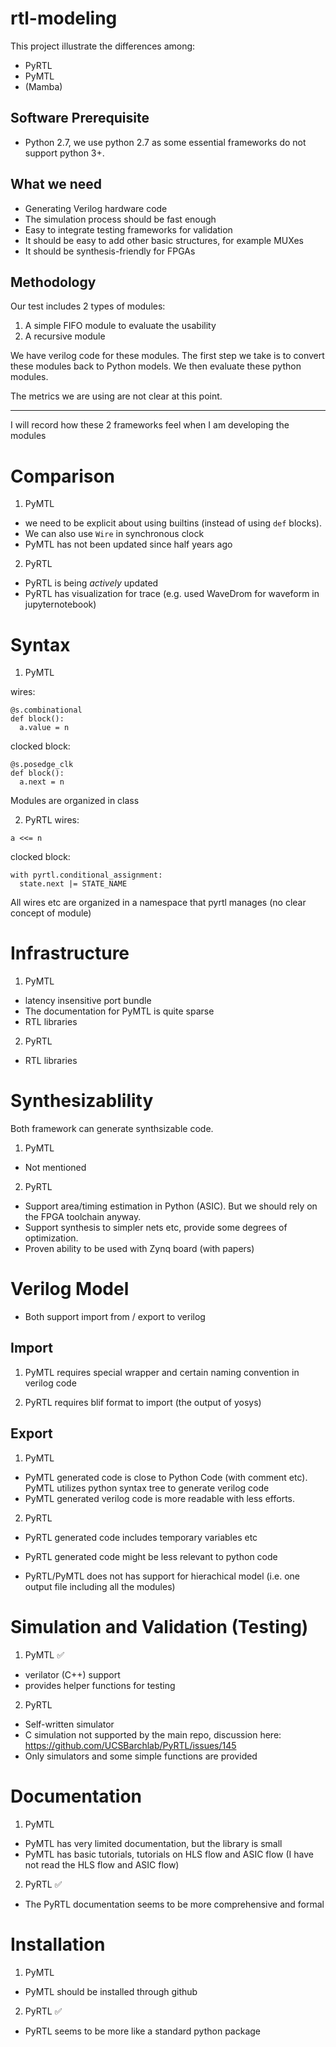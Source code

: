 # rtl-modeling
This project illustrate the differences among:
- PyRTL 
- PyMTL
- (Mamba)

## Software Prerequisite

- Python 2.7, we use python 2.7 as some essential frameworks do not support python 3+.

## What we need

- Generating Verilog hardware code 
- The simulation process should be fast enough
- Easy to integrate testing frameworks for validation
- It should be easy to add other basic structures, for example MUXes
- It should be synthesis-friendly for FPGAs

## Methodology

Our test includes 2 types of modules:
1. A simple FIFO module to evaluate the usability
2. A recursive module

We have verilog code for these modules. 
The first step we take is to convert these modules back to Python models.
We then evaluate these python modules.

The metrics we are using are not clear at this point.

---

I will record how these 2 frameworks feel when I am developing the modules

# Comparison
1. PyMTL
- we need to be explicit about using builtins (instead of using `def` blocks).
- We can also use `Wire` in synchronous clock
- PyMTL has not been updated since half years ago

2. PyRTL
- PyRTL is being _actively_ updated
- PyRTL has visualization for trace (e.g. used WaveDrom for waveform in jupyternotebook)


# Syntax
1. PyMTL

wires:

```
@s.combinational
def block():
  a.value = n
```

clocked block:
```
@s.posedge_clk
def block():
  a.next = n
```

Modules are organized in class

2. PyRTL
wires:

```
a <<= n
```

clocked block:

```
with pyrtl.conditional_assignment:
  state.next |= STATE_NAME
```

All wires etc are organized in a namespace that pyrtl manages (no clear concept of module)

# Infrastructure
1. PyMTL 
- latency insensitive port bundle
- The documentation for PyMTL is quite sparse
- RTL libraries

2. PyRTL
- RTL libraries

# Synthesizablility
Both framework can generate synthsizable code.

1. PyMTL
- Not mentioned

2. PyRTL
- Support area/timing estimation in Python (ASIC). But we should rely on the FPGA toolchain anyway.
- Support synthesis to simpler nets etc, provide some degrees of optimization.
- Proven ability to be used with Zynq board (with papers)

# Verilog Model
- Both support import from / export to verilog

## Import
1. PyMTL requires special wrapper and certain naming convention in verilog code

2. PyRTL requires blif format to import (the output of yosys)

## Export
1. PyMTL
- PyMTL generated code is close to Python Code (with comment etc). PyMTL utilizes python syntax tree to generate verilog code
- PyMTL generated verilog code is more readable with less efforts.

2. PyRTL
- PyRTL generated code includes temporary variables etc
- PyRTL generated code might be less relevant to python code

- PyRTL/PyMTL does not has support for hierachical model (i.e. one output file including all the modules)

# Simulation and Validation (Testing)
1. PyMTL ✅
- verilator (C++) support
- provides helper functions for testing

2. PyRTL
- Self-written simulator
- C simulation not supported by the main repo, discussion here: https://github.com/UCSBarchlab/PyRTL/issues/145
- Only simulators and some simple functions are provided

# Documentation
1. PyMTL
- PyMTL has very limited documentation, but the library is small
- PyMTL has basic tutorials, tutorials on HLS flow and ASIC flow (I have not read the HLS flow and ASIC flow)

2. PyRTL ✅
- The PyRTL documentation seems to be more comprehensive and formal

# Installation
1. PyMTL
- PyMTL should be installed through github

2. PyRTL ✅
- PyRTL seems to be more like a standard python package

